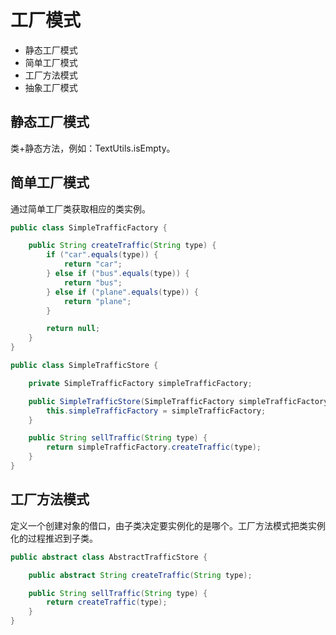 # 工厂模式
* 静态工厂模式
* 简单工厂模式
* 工厂方法模式
* 抽象工厂模式

## 静态工厂模式
类+静态方法，例如：TextUtils.isEmpty。

## 简单工厂模式
通过简单工厂类获取相应的类实例。
```Java
public class SimpleTrafficFactory {

    public String createTraffic(String type) {
        if ("car".equals(type)) {
            return "car";
        } else if ("bus".equals(type)) {
            return "bus";
        } else if ("plane".equals(type)) {
            return "plane";
        }

        return null;
    }
}

public class SimpleTrafficStore {

    private SimpleTrafficFactory simpleTrafficFactory;

    public SimpleTrafficStore(SimpleTrafficFactory simpleTrafficFactory) {
        this.simpleTrafficFactory = simpleTrafficFactory;
    }

    public String sellTraffic(String type) {
        return simpleTrafficFactory.createTraffic(type);
    }
}
```

## 工厂方法模式
定义一个创建对象的借口，由子类决定要实例化的是哪个。工厂方法模式把类实例化的过程推迟到子类。
```Java
public abstract class AbstractTrafficStore {

    public abstract String createTraffic(String type);

    public String sellTraffic(String type) {
        return createTraffic(type);
    }
}
```
